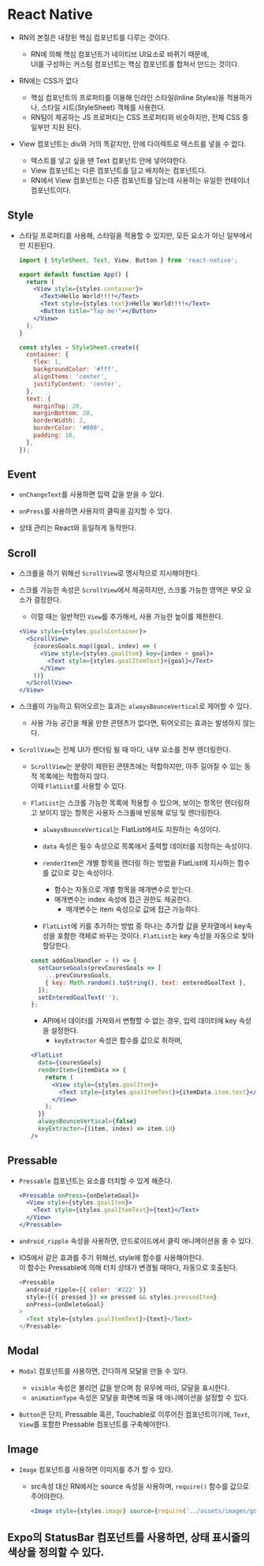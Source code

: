 # React Native

- RN의 본질은 내장된 핵심 컴포넌트를 다루는 것이다.

  - RN에 의해 핵심 컴포넌트가 네이티브 UI요소로 바뀌기 때문에,  
    UI를 구성하는 커스텀 컴포넌트는 핵심 컴포넌트를 합쳐서 만드는 것이다.

- RN에는 CSS가 없다

  - 핵심 컴포넌트의 프로퍼티를 이용해 인라인 스타일(Inline Styles)을 적용하거나, 스타일 시트(StyleSheet) 객체를 사용한다.
  - RN팀이 제공하는 JS 프로퍼티는 CSS 프로퍼티와 비슷하지만, 전체 CSS 중 일부만 지원 된다.

- View 컴포넌트는 div와 거의 똑같지만, 안에 다이렉트로 텍스트를 넣을 수 없다.
  - 텍스트를 넣고 싶을 땐 Text 컴포넌트 안에 넣어야한다.
  - View 컴포넌트는 다른 컴포넌트를 담고 배치하는 컴포넌트다.
  - RN에서 View 컴포넌트는 다른 컴포넌트를 담는데 사용하는 유일한 컨테이너 컴포넌트이다.

## Style

- 스타일 프로퍼티를 사용해, 스타일을 적용할 수 있지만, 모든 요소가 아닌 일부에서만 지원된다.

  ```jsx
  import { StyleSheet, Text, View, Button } from 'react-native';

  export default function App() {
    return (
      <View style={styles.container}>
        <Text>Hello World!!!!</Text>
        <Text style={styles.text}>Hello World!!!!</Text>
        <Button title="Tap me!"></Button>
      </View>
    );
  }

  const styles = StyleSheet.create({
    container: {
      flex: 1,
      backgroundColor: '#fff',
      alignItems: 'center',
      justifyContent: 'center',
    },
    text: {
      marginTop: 20,
      marginBottom: 20,
      borderWidth: 2,
      borderColor: '#000',
      padding: 10,
    },
  });
  ```

## Event

- `onChangeText`를 사용하면 입력 값을 받을 수 있다.

- `onPress`를 사용하면 사용자의 클릭을 감지할 수 있다.

- 상태 관리는 React와 동일하게 동작한다.

## Scroll

- 스크롤을 하기 위해선 `ScrollView`로 명시적으로 지시해야한다.

- 스크롤 가능한 속성은 `ScrollView`에서 제공하지만, 스크롤 가능한 영역은 부모 요소가 결정한다.

  - 이럴 때는 일반적인 `View`를 추가해서, 사용 가능한 높이를 제한한다.

  ```jsx
  <View style={styles.goalsContainer}>
    <ScrollView>
      {couresGoals.map((goal, index) => (
        <View style={styles.goalItem} key={index + goal}>
          <Text style={styles.goalItemText}>{goal}</Text>
        </View>
      ))}
    </ScrollView>
  </View>
  ```

- 스크롤이 가능하고 튀어오르는 효과는 `alwaysBounceVertical`로 제어할 수 있다.

  - 사용 가능 공간을 채울 만한 콘텐츠가 없다면, 튀어오르는 효과는 발생하지 않는다.

- `ScrollView`는 전체 UI가 렌더링 될 때 마다, 내부 요소를 전부 렌더링한다.

  - `ScrollView`는 분량이 제한된 콘텐츠에는 적합하지만, 아주 길어질 수 있는 동적 목록에는 적합하지 않다.  
    이때 `FlatList`를 사용할 수 있다.
  - `FlatList`는 스크롤 가능한 목록에 적용할 수 있으며, 보이는 항목만 렌더링하고 보이지 않는 항목은 사용자 스크롤에 반응해 로딩 및 렌더링한다.

    - `alwaysBounceVertical`는 FlatList에서도 지원하는 속성이다.
    - `data` 속성은 필수 속성으로 목록에서 출력할 데이터를 지정하는 속성이다.
    - `renderItem`은 개별 항목을 렌더링 하는 방법을 FlatList에 지시하는 함수를 값으로 갖는 속성이다.

      - 함수는 자동으로 개별 항목을 매개변수로 받는다.
      - 매개변수는 index 속성에 접근 권한도 제공한다.
        - 매개변수는 item 속성으로 값에 접근 가능하다.

    - `FlatList`에 키를 추가하는 방법 중 하나는 추가할 값을 문자열에서 key속성을 포함한 객체로 바꾸는 것이다.
      `FlatList`는 key 속성을 자동으로 찾아 할당한다.

    ```jsx
    const addGoalHandler = () => {
      setCourseGoals(prevCouresGoals => [
        ...prevCouresGoals,
        { key: Math.random().toString(), text: enteredGoalText },
      ]);
      setEnteredGoalText('');
    };
    ```

    - API에서 데이터를 가져와서 변형할 수 없는 경우, 입력 데이터에 key 속성을 설정한다.
      - `keyExtractor` 속성은 함수를 값으로 취하며,

    ```jsx
    <FlatList
      data={couresGoals}
      renderItem={itemData => {
        return (
          <View style={styles.goalItem}>
            <Text style={styles.goalItemText}>{itemData.item.text}</Text>
          </View>
        );
      }}
      alwaysBounceVertical={false}
      keyExtractor={(item, index) => item.id}
    />
    ```

## Pressable

- `Pressable` 컴포넌트는 요소를 터치할 수 있게 해준다.

  ```jsx
  <Pressable onPress={onDeleteGoal}>
    <View style={styles.goalItem}>
      <Text style={styles.goalItemText}>{text}</Text>
    </View>
  </Pressable>
  ```

- `android_ripple` 속성을 사용하면, 안드로이드에서 클릭 애니메이션을 줄 수 있다.
- IOS에서 같은 효과를 주기 위해선, style에 함수를 사용해야한다.  
  이 함수는 Pressable에 의해 터치 상태가 변경될 때마다, 자동으로 호출된다.

  ```js
  <Pressable
    android_ripple={{ color: '#222' }}
    style={({ pressed }) => pressed && styles.pressedItem}
    onPress={onDeleteGoal}
  >
    <Text style={styles.goalItemText}>{text}</Text>
  </Pressable>
  ```

## Modal

- `Modal` 컴포넌트를 사용하면, 간다하게 모달을 만들 수 있다.

  - `visible` 속성은 불리언 값을 받으며 참 유무에 따라, 모달을 표시한다.
  - `animationType` 속성은 모달을 화면에 띄울 때 애니메이션을 설정할 수 있다.

- `Button`은 단지, Pressable 혹은, Touchable로 이루어진 컴포넌트이기에,
  `Text`, `View`를 포함한 Pressable 컴포넌트를 구축해야한다.

## Image

- `Image` 컴포넌트를 사용하면 이미지를 추가 할 수 있다.

  - src속성 대신 RN에서는 source 속성을 사용하며, `require()` 함수를 값으로 주어야한다.

    ```jsx
    <Image style={styles.image} source={require('../assets/images/goal.png')} />
    ```

## Expo의 StatusBar 컴포넌트를 사용하면, 상태 표시줄의 색상을 정의할 수 있다.
